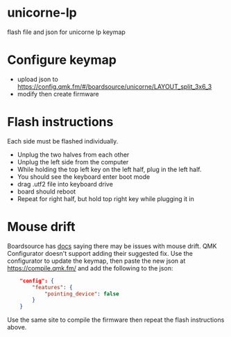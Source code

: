# unicorne-lp
flash file and json for unicorne lp keymap

# Configure keymap
- upload json to https://config.qmk.fm/#/boardsource/unicorne/LAYOUT_split_3x6_3
- modify then create firmware

# Flash instructions
Each side must be flashed individually. 
- Unplug the two halves from each other
- Unplug the left side from the computer
- While holding the top left key on the left half, plug in the left half.
- You should see the keyboard enter boot mode
- drag .utf2 file into keyboard drive
- board should reboot
- Repeat for right half, but hold top right key while plugging it in

# Mouse drift
Boardsource has [docs](https://www.boardsource.xyz/docs/build_guides-unicorne) saying there may be issues with mouse drift. QMK Configurator doesn't support adding their suggested fix. Use the configurator to update the keymap, then paste the new json at https://compile.qmk.fm/ and add the following to the json: 
```json
    "config": {
        "features": {
            "pointing_device": false
        }
    }
```
Use the same site to compile the firmware then repeat the flash instructions above.
